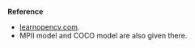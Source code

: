 **Reference**
- [learnopencv.com](https://www.learnopencv.com/deep-learning-based-human-pose-estimation-using-opencv-cpp-python/).
-  MPII model and COCO model are also given there.
